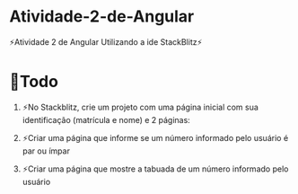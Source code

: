 # Atividade-2-de-Angular
⚡Atividade 2 de Angular Utilizando a ide StackBlitz⚡

# 📝Todo


1. ⚡No Stackblitz, crie um projeto com uma página inicial com sua identificação (matrícula e nome) e 2 páginas:

2. ⚡Criar uma página que informe se um número informado pelo usuário é par ou ímpar

3. ⚡Criar uma página que mostre a tabuada de um número informado pelo usuário
